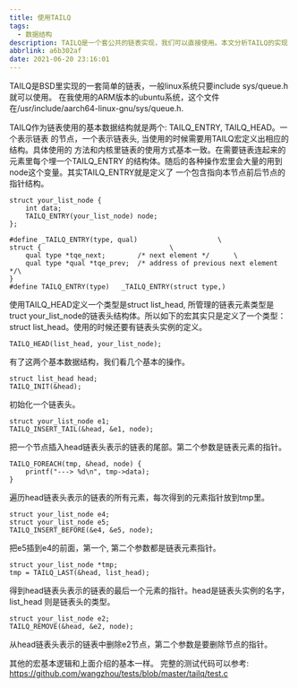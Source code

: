```yaml
---
title: 使用TAILQ
tags:
  - 数据结构
description: TAILQ是一个套公共的链表实现，我们可以直接使用。本文分析TAILQ的实现
abbrlink: a6b302af
date: 2021-06-20 23:16:01
---
```


TAILQ是BSD里实现的一套简单的链表，一般linux系统只要include sys/queue.h就可以使用。
在我使用的ARM版本的ubuntu系统，这个文件在/usr/include/aarch64-linux-gnu/sys/queue.h.

TAILQ作为链表使用的基本数据结构就是两个: TAILQ_ENTRY, TAILQ_HEAD。一个表示链表
的节点，一个表示链表头, 当使用的时候需要用TAILQ宏定义出相应的结构。具体使用的
方法和内核里链表的使用方式基本一致。在需要链表连起来的元素里每个埋一个TAILQ_ENTRY
的结构体。随后的各种操作宏里会大量的用到node这个变量。其实TAILQ_ENTRY就是定义了
一个包含指向本节点前后节点的指针结构。
```
struct your_list_node {
	int data;
	TAILQ_ENTRY(your_list_node) node;
};

#define	_TAILQ_ENTRY(type, qual)					\
struct {								\
	qual type *tqe_next;		/* next element */		\
	qual type *qual *tqe_prev;	/* address of previous next element */\
}
#define TAILQ_ENTRY(type)	_TAILQ_ENTRY(struct type,)
```
使用TAILQ_HEAD定义一个类型是struct list_head, 所管理的链表元素类型是
truct your_list_node的链表头结构体。所以如下的宏其实只是定义了一个类型：
struct list_head。使用的时候还要有链表头实例的定义。
```
TAILQ_HEAD(list_head, your_list_node);	
```

有了这两个基本数据结构，我们看几个基本的操作。
```
struct list_head head;
TAILQ_INIT(&head);
```
初始化一个链表头。

```
struct your_list_node e1;
TAILQ_INSERT_TAIL(&head, &e1, node);
```
把一个节点插入head链表头表示的链表的尾部。第二个参数是链表元素的指针。

```
TAILQ_FOREACH(tmp, &head, node) {
	printf("---> %d\n", tmp->data);
}
```
遍历head链表头表示的链表的所有元素，每次得到的元素指针放到tmp里。

```
struct your_list_node e4;
struct your_list_node e5;
TAILQ_INSERT_BEFORE(&e4, &e5, node);
```
把e5插到e4的前面，第一个, 第二个参数都是链表元素指针。

```
struct your_list_node *tmp;
tmp = TAILQ_LAST(&head, list_head);
```
得到head链表头表示的链表的最后一个元素的指针。head是链表头实例的名字，list_head
则是链表头的类型。

```
struct your_list_node e2;
TAILQ_REMOVE(&head, &e2, node);
```
从head链表头表示的链表中删除e2节点，第二个参数是要删除节点的指针。

其他的宏基本逻辑和上面介绍的基本一样。
完整的测试代码可以参考: https://github.com/wangzhou/tests/blob/master/tailq/test.c
